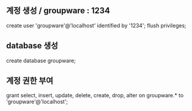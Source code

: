 ## 계정 생성 / groupware : 1234
create user 'groupware'@'localhost' identified by '1234';
flush privileges;

## database 생성
create database groupware;

## 계정 권한 부여
grant select, insert, update, delete, create, drop, alter on groupware.* to 'groupware'@'localhost';